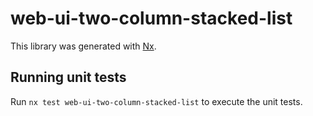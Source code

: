 # web-ui-two-column-stacked-list

This library was generated with [Nx](https://nx.dev).

## Running unit tests

Run `nx test web-ui-two-column-stacked-list` to execute the unit tests.
